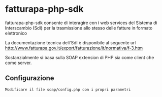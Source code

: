 # fatturapa-php-sdk

fatturapa-php-sdk consente di interagire con i web services del Sistema di Interscambio (SdI) per la trasmissione allo stesso delle fatture in formato elettronico

La documentazione tecnica dell'SdI è disponibile al seguente url http://www.fatturapa.gov.it/export/fatturazione/it/normativa/f-3.htm

Sostanzialmente si basa sulla SOAP extension di PHP sia come client che come server.

## Configurazione
```
Modificare il file soap/config.php con i propri parametri
```